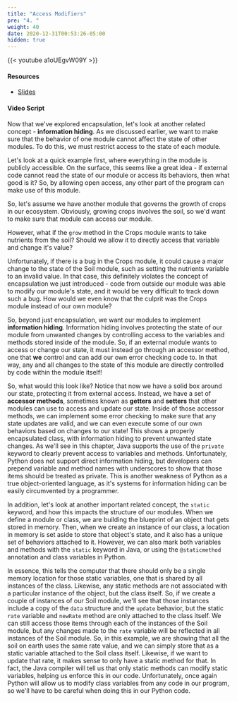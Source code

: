 ```yaml
---
title: "Access Modifiers"
pre: "4. "
weight: 40
date: 2020-12-31T00:53:26-05:00
hidden: true
---
```


{{< youtube a1oUEgvW09Y >}}

#### Resources

* <a href="slides" target="_blank">Slides</a>

#### Video Script

Now that we've explored encapsulation, let's look at another related concept - **information hiding**. As we discussed earlier, we want to make sure that the behavior of one module cannot affect the state of other modules. To do this, we must restrict access to the state of each module. 

Let's look at a quick example first, where everything in the module is publicly accessible. On the surface, this seems like a great idea - if external code cannot read the state of our module or access its behaviors, then what good is it? So, by allowing open access, any other part of the program can make use of this module.

So, let's assume we have another module that governs the growth of crops in our ecosystem. Obviously, growing crops involves the soil, so we'd want to make sure that module can access our module. 

However, what if the `grow` method in the Crops module wants to take nutrients from the soil? Should we allow it to directly access that variable and change it's value? 

Unfortunately, if there is a bug in the Crops module, it could cause a major change to the state of the Soil module, such as setting the nutrients variable to an invalid value. In that case, this definitely violates the concept of encapsulation we just introduced - code from outside our module was able to modify our module's state, and it would be very difficult to track down such a bug. How would we even know that the culprit was the Crops module instead of our own module?

So, beyond just encapsulation, we want our modules to implement **information hiding**. Information hiding involves protecting the state of our module from unwanted changes by controlling access to the variables and methods stored inside of the module. So, if an external module wants to access or change our state, it must instead go through an accessor method, one that **we** control and can add our own error checking code to. In that way, any and all changes to the state of this module are directly controlled by code within the module itself!

So, what would this look like? Notice that now we have a solid box around our state, protecting it from external access. Instead, we have a set of **accessor methods**, sometimes known as **getters** and **setters** that other modules can use to access and update our state. Inside of those accessor methods, we can implement some error checking to make sure that any state updates are valid, and we can even execute some of our own behaviors based on changes to our state! This shows a properly encapsulated class, with information hiding to prevent unwanted state changes. As we'll see in this chapter, Java supports the use of the `private` keyword to clearly prevent access to variables and methods. Unfortunately, Python does not support direct information hiding, but developers can prepend variable and method names with underscores to show that those items should be treated as private. This is another weakness of Python as a true object-oriented language, as it's systems for information hiding can be easily circumvented by a programmer. 

In addition, let's look at another important related concept, the `static` keyword, and how this impacts the structure of our modules. When we define a module or class, we are building the blueprint of an object that gets stored in memory. Then, when we create an instance of our class, a location in memory is set aside to store that object's state, and it also has a unique set of behaviors attached to it. However, we can also mark both variables and methods with the `static` keyword in Java, or using the `@staticmethod` annotation and class variables in Python. 

In essence, this tells the computer that there should only be a single memory location for those static variables, one that is shared by all instances of the class. Likewise, any static methods are not associated with a particular instance of the object, but the class itself. So, if we create a couple of instances of our Soil module, we'll see that those instances include a copy of the `data` structure and the `update` behavior, but the static `rate` variable and `newRate` method are only attached to the class itself. We can still access those items through each of the instances of the Soil module, but any changes made to the `rate` variable will be reflected in all instances of the Soil module. So, in this example, we are showing that all the soil on earth uses the same rate value, and we can simply store that as a static variable attached to the Soil class itself. Likewise, if we want to update that rate, it makes sense to only have a static method for that. In fact, the Java compiler will tell us that only static methods can modify static variables, helping us enforce this in our code. Unfortunately, once again Python will allow us to modify class variables from any code in our program, so we'll have to be careful when doing this in our Python code. 

